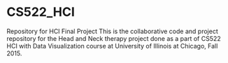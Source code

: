 # CS522_HCI
Repository for HCI Final Project
This is the collaborative code and project repository for the Head and Neck therapy project done as a part of CS522 HCI with Data Visualization course at University of Illinois at Chicago, Fall 2015.
